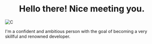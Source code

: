<h1 align="center">Hello there! Nice meeting you.</h1>

![C](https://img.shields.io/badge/c-%2300599C.svg?style=for-the-badge&logo=c&logoColor=white)


I'm a confident and ambitious person with the goal of becoming a very skillful and renowned developer.
